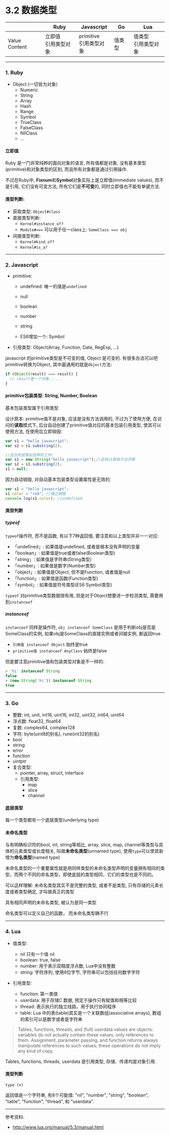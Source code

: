 # 3.2 数据类型

|               | Ruby                   | Javascript                | Go     | Lua                    |
|---------------|------------------------|---------------------------|--------|------------------------|
| Value Content | 立即值<br>引用类型对象 | primitive<br>引用类型对象 | 值类型 | 值类型<br>引用类型对象 |

---

### 1. Ruby

* Object (一切皆为对象)
  * Numeric
  * String
  * Array
  * Hash
  * Range
  * Symbol
  * TrueClass
  * FalseClass
  * NilClass
  * ...

#### 立即值

Ruby 是一门非常纯粹的面向对象的语言, 所有值都是对象, 没有基本类型(primitive)和对象类型的区别, 而且所有对象都是通过引用操作.

不过在Ruby中, **Fixnum**和**Symbol**对象实际上是立即值(immediate values), 而不是引用, 它们没有可变方法, 所有它们是**不可变**的, 同时立即值也不能有单键方法.

#### 类型判断:

* 获取类型: `Object#class`
* 直接类型判断:
  * `Kernel#instance_of?`
  * `Module#===` 可以用于任一class上: `SomeClass === obj`
* 间接类型判断:
  * `Kernel#kind_of?`
  * `Kernel#is_a?`

---

### 2. Javascript

* primitive:

  * undefined: 唯一的值是`undefined`
  * null
  * boolean
  * number
  * string

  * ES6增加一个: Symbol

* 引用类型: Object(Array, Function, Date, RegExp, ...)

javascript 的primitive类型是不可变的值, Object 是可变的. 有很多办法可以吧primitive转换为Object, 其中最通用的就是`Object`方法:

```javascript
if (Object(result) === result) {
  // result是一个对象......
}
```

#### primitive包装类型: String, Number, Boolean

基本包装类型属于引用类型

设计原本: primitive值不是对象, 应该是没有方法调用的, 不过为了使用方便, 在访问的**读取**模式下, 后台自动创建了primitive值对应的基本包装引用类型, 使其可以使用方法, 在使用后立即销毁:

```javascript
var s1 = "hello javascript";
var s2 = s1.substring(2);

//后台完成类似这样的工作:
var s1 = new String("hello javascript");//这样s1就有方法可用
var s2 = s1.substring(2);
s1 = null;
```

因为自动销毁, 对自动基本包装类型设置属性是无效的:

```javascript
var s1 = "hello javascript";
s1.color = "red"; //随之销毁
console.log(s1.color); //undefined
```

#### 类型判断

##### typeof

`typeof`操作符, 而不是函数, 有以下7种返回值, 要注意和以上类型并非一一对应:

* 「undefined」: 如果值是undefined, 或者是根本没有声明的变量
* 「boolean」: 如果值是true或者false(Boolean类型)
* 「string」: 如果值是字符串(String类型)
* 「number」: 如果值是数字(Number类型)
* 「object」: 如果值是Object, 但不是Function, 或者值是null
* 「function」: 如果值是函数(Function类型)
* 「symbol」: 如果值是符号类型(ES6 Symbol类型)

`typeof` 对primitive类型数据很有用, 但是对于Object想要进一步检测类型, 需要用到`instanceof`

##### instanceof

`instanceof` 同样是操作符, `obj instanceof SomeClass` 是用于判断obj是否是SomeClass的实例, 如果obj是SomeClass的直接实例或者间接实例, 都返回true

* `引用值 instanceof Object` 始终是true
* `primitive值 instanceof AnyClass` 始终是false

但是要注意primitive值和包装类型对象是不一样的:

```javascript
> 'hi' instanceof String
false
> (new String('hi')) instanceof String
true
```

---

### 3. Go

* 整数: int, unit, int16, uint16, int32, uint32, int64, uint64
* 浮点数: float32, float64
* 复数: complex64, complex128
* 字符: byte(uint8的别名), rune(int32的别名)
* bool
* string
* error
* function
* uintptr
* 复合类型:
  * pointer, array, struct, interface
  * 引用类型:
    * map
    * slice
    * channel

#### 底层类型

每一个类型都有一个底层类型(underlying type)

#### 未命名类型

与有明确标识符的bool, int, string等相比, array, slice, map, channel等类型与具体的元素类型或长度相关, 叫做**未命名类型**(unnamed type), 使用`type`可以使其新增为**命名类型**(named type)

未命名类型的一个重要属性就是用同样类型的未命名类型声明的变量拥有相同的类型，而两个不同的命名类型，即使底层的类型相同，它们的类型也是不同的。

可以这样理解: 未命名类型其实不是完整的类型, 或者不是类型, 只有存储的元素长度或者类型确定, 才叫做真正的类型

具有相同声明的未命名类型, 被认为是同一类型

命名类型可以定义自己的函数， 而未命名类型确不行

---

### 4. Lua

* 值类型:
  * nil 只有一个值 nil
  * boolean: true, false
  * number: 用于表示双精度浮点数, Lua中没有整数
  * string: 字符序列, 使用8位字节, 字符串可以包括任何数字字符

* 引用类型:
  * function: 第一类值
  * userdata: 用于存储C 数据, 预定于操作只有赋值和相等比较
  * thread: 表示执行的独立线路，用于执行协同程序
  * table: Lua 中的表(table)其实是一个关联数组(associative arrays), 数组的索引可以是数字或者是字符串

> Tables, functions, threads, and (full) userdata values are objects: variables do not actually contain these values, only references to them. Assignment, parameter passing, and function returns always manipulate references to such values; these operations do not imply any kind of copy.

Tables, functions, threads, userdata 是引用类型, 存储、传递均是对象引用.

#### 类型判断

`type (v)`

返回值是一个字符串, 有8个可能值:  "nil", "number", "string", "boolean", "table", "function", "thread", 和 "userdata".

---

参考资料:

* <http://www.lua.org/manual/5.3/manual.html>

<!--
Lua userdata

### Java

* primitive(变量存的是变量实际的值): 4整2浮1 char 1 boolean
* 引用类型

类似javascript 也有基本包装类型

-->
